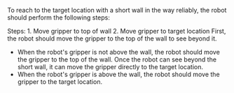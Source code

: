 To reach to the target location with a short wall in the way reliably, the robot should perform the following steps:

Steps:  1. Move gripper to top of wall  2. Move gripper to target location
First, the robot should move the gripper to the top of the wall to see beyond it.
- When the robot's gripper is not above the wall, the robot should move the gripper to the top of the wall.
Once the robot can see beyond the short wall, it can move the gripper directly to the target location.
- When the robot's gripper is above the wall, the robot should move the gripper to the target location.